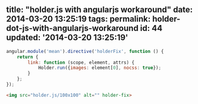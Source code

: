 title: "holder.js with angularjs workaround"
date: 2014-03-20 13:25:19
tags:
permalink: holder-dot-js-with-angularjs-workaround
id: 44
updated: '2014-03-20 13:25:19'
---



```js directives.js
angular.module('mean').directive('holderFix', function () {
    return {
        link: function (scope, element, attrs) {
            Holder.run({images: element[0], nocss: true});
        }
    };
});
```

```html index.html
<img src="holder.js/100x100" alt="" holder-fix>
```

